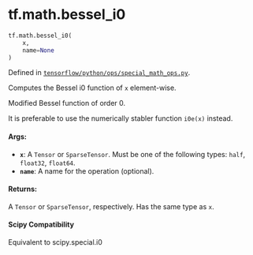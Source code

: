 <div itemscope itemtype="http://developers.google.com/ReferenceObject">
<meta itemprop="name" content="tf.math.bessel_i0" />
<meta itemprop="path" content="Stable" />
</div>

# tf.math.bessel_i0

``` python
tf.math.bessel_i0(
    x,
    name=None
)
```



Defined in [`tensorflow/python/ops/special_math_ops.py`](/code/stable/tensorflow/python/ops/special_math_ops.py).

Computes the Bessel i0 function of `x` element-wise.

Modified Bessel function of order 0.

It is preferable to use the numerically stabler function `i0e(x)` instead.

#### Args:

* <b>`x`</b>: A `Tensor` or `SparseTensor`. Must be one of the following types: `half`,
    `float32`, `float64`.
* <b>`name`</b>: A name for the operation (optional).


#### Returns:

A `Tensor` or `SparseTensor`, respectively. Has the same type as `x`.



#### Scipy Compatibility
Equivalent to scipy.special.i0

